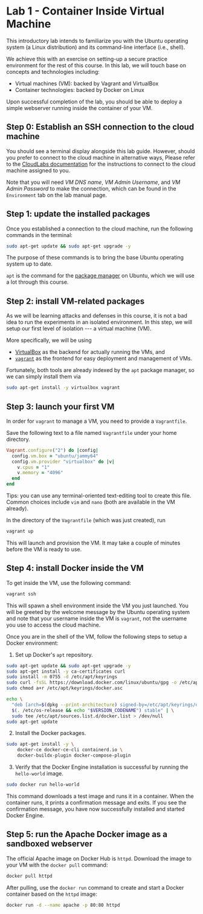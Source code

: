 # Lab 1 - Container Inside Virtual Machine

This introductory lab intends to familiarize you with
the Ubuntu operating system (a Linux distribution) and
its command-line interface (i.e., shell).

We achieve this with an exercise on
setting-up a secure practice environment for the rest of this course.
In this lab, we will touch base on concepts and technologies including:

- Virtual machines (VM): backed by Vagrant and VirtualBox
- Container technologies: backed by Docker on Linux

Upon successful completion of the lab,
you should be able to deploy a simple webserver
running inside the container of your VM.

## Step 0: Establish an SSH connection to the cloud machine

You should see a terminal display alongside this lab guide.
However, should you prefer to connect to the cloud machine in alternative ways,
Please refer to the [CloudLabs documentation](https://docs.cloudlabs.ai/Learner/ConnectToTheVM)
for the instructions to connect to the cloud machine assigned to you.

Note that you will need
*VM DNS name*, *VM Admin Username*, and *VM Admin Password*
to make the connection,
which can be found in the `Environment` tab on the lab manual page.

## Step 1: update the installed packages

Once you established a connection to the cloud machine,
run the following commands in the terminal:

```bash
sudo apt-get update && sudo apt-get upgrade -y
```

The purpose of these commands is to bring the base Ubuntu operating system
up to date.

`apt` is the command for the [package manager](https://ubuntu.com/server/docs/package-management)
on Ubuntu, which we will use a lot through this course.

## Step 2: install VM-related packages

As we will be learning attacks and defenses in this course,
it is not a bad idea to run the experiments in an isolated environment.
In this step, we will setup our first level of isolation ---
a virtual machine (VM).

More specifically, we will be using
- [VirtualBox](https://www.virtualbox.org/) as the backend
  for actually running the VMs, and
- [`vagrant`](https://www.vagrantup.com/) as the frontend
  for easy deployment and management of VMs.

Fortunately, both tools are already indexed by the `apt` package manager,
so we can simply install them via

```bash
sudo apt-get install -y virtualbox vagrant
```

## Step 3: launch your first VM

In order for `vagrant` to manage a VM,
you need to provide a `Vagrantfile`.

Save the following text to a file named `Vagrantfile`
under your home directory.
```rb
Vagrant.configure("2") do |config|
  config.vm.box = "ubuntu/jammy64"
  config.vm.provider "virtualbox" do |v|
    v.cpus = "1"
    v.memory = "4096"
  end
end
```

Tips: you can use any terminal-oriented text-editing tool
to create this file. Common choices include `vim` and `nano`
(both are available in the VM already).

In the directory of the `Vagrantfile` (which was just created), run

```bash
vagrant up
```

This will launch and provision the VM.
It may take a couple of minutes before the VM is ready to use.

## Step 4: install Docker inside the VM

To get inside the VM, use the following command:

```bash
vagrant ssh
```

This will spawn a shell environment inside the VM you just launched.
You will be greeted by the welcome message by the Ubuntu operating system
and note that your username inside the VM is `vagrant`,
not the username you use to access the cloud machine.

Once you are in the shell of the VM,
follow the following steps to setup a Docker environment:

1. Set up Docker's `apt` repository.
```bash
sudo apt-get update && sudo apt-get upgrade -y
sudo apt-get install -y ca-certificates curl
sudo install -m 0755 -d /etc/apt/keyrings
sudo curl -fsSL https://download.docker.com/linux/ubuntu/gpg -o /etc/apt/keyrings/docker.asc
sudo chmod a+r /etc/apt/keyrings/docker.asc

echo \
  "deb [arch=$(dpkg --print-architecture) signed-by=/etc/apt/keyrings/docker.asc] https://download.docker.com/linux/ubuntu \
  $(. /etc/os-release && echo "$VERSION_CODENAME") stable" | \
  sudo tee /etc/apt/sources.list.d/docker.list > /dev/null
sudo apt-get update
```

2. Install the Docker packages.
```bash
sudo apt-get install -y \
    docker-ce docker-ce-cli containerd.io \
    docker-buildx-plugin docker-compose-plugin
```

3. Verify that the Docker Engine installation is successful
   by running the `hello-world` image.
```bash
sudo docker run hello-world
```

This command downloads a test image and runs it in a container.
When the container runs, it prints a confirmation message and exits.
If you see the confirmation message,
you have now successfully installed and started Docker Engine.

## Step 5: run the Apache Docker image as a sandboxed webserver

The official Apache image on Docker Hub is `httpd`.
Download the image to your VM with the `docker pull` command:

```bash
docker pull httpd
```

After pulling,
use the `docker run` command to create and start a Docker container
based on the `httpd` image:

```bash
docker run -d --name apache -p 80:80 httpd
```
